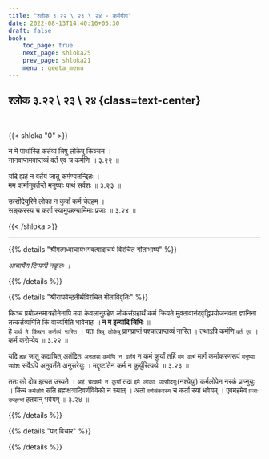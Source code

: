 ```yaml
---
title: "श्लोक ३.२२ \ २३ \ २४ - कर्मयोग"
date: 2022-08-13T14:40:16+05:30
draft: false
book:
    toc_page: true
    next_page: shloka25
    prev_page: shloka21
    menu : geeta_menu
---
```



## श्लोक ३.२२ \ २३ \ २४  {class=text-center}

<br/>

{{< shloka  "0"  >}}

न मे पार्थास्ति कर्तव्यं त्रिषु लोकेषु किञ्चन ।    
नानवाप्तमवाप्तव्यं वर्त एव च कर्मणि ॥ ३.२२ ॥  

यदि ह्यहं न वर्तेयं जातु कर्मण्यतन्द्रितः ।  
मम वर्त्मानुवर्तन्ते मनुष्याः पार्थ सर्वशः ॥ ३.२३ ॥  

उत्सीदेयुरिमे लोका न कुर्यां कर्म चेदहम् ।  
सङ्करस्य च कर्ता स्यामुपहन्यामिमाः प्रजाः ॥ ३.२४ ॥

{{< /shloka >}}

---

{{% details "श्रीमत्मध्वाचार्यभगवत्पादाचर्य विरचित  गीताभाष्य" %}}

*आचार्येण टिप्पणी नकृतः ।*

{{% /details %}}



{{% details "श्रीराघवेन्द्रतीर्थविरचित गीताविवृतिः" %}}

किञ्च प्रयोजनमात्रहीनेनापि मया केवलानुग्रहेण 
लोकसंग्रहार्थं कर्म क्रियते मुक्तावानंदवृद्धिप्रयोजनवता 
ज्ञानिना तत्कर्तव्यमिति किं वाच्यमिति भावेनाह ॥ 
**न म इत्यादि त्रिभिः** ॥   
हे `पार्थ मे किंचन कर्तव्यं नास्ति` । यतः 
`त्रिषु लोकेषु`  प्रागप्राप्तं पश्चात्प्राप्तव्यं नास्ति । 
तथाऽपि कर्मणि `वर्त एव` । कर्म करोम्येव ॥ ३.२२ ॥    

यदि `ह्यहं` जातु कदाचित् अतंद्रितः `अनलसः` 
`कर्मणि न वर्तेयं` न कर्म कुर्यां तर्हि `मम वर्त्म` 
मार्गं कर्माकरणरूपं `मनुष्याः` `सर्वशः` सर्वेऽपि 
अनुवर्तंते अनुसरेयुः । मद्दृष्टांतेन कर्म न 
कुर्युरित्यर्थः ॥ ३.२३ ॥   

ततः को दोष इत्यत उच्यते । `अहं चेत्कर्म न कुर्यां` 
तदा `इमे लोकाः उत्सीदेयुः`(नश्येयुः) कर्मलोपेन 
नरकं प्राप्नुयुः । किंच `कर्मलोपे` सति 
ब्रह्मक्षत्रादिवर्णविवेको न स्यात्‌ । अतो `वर्णसंकरस्य` 
च कर्ता स्यां भवेयम्‌ । एवमहमेव `प्रजाः उपहन्यां` 
हतवान्‌ भवेयम्‌ ॥ ३.२४ ॥

{{% /details %}}


{{% details "पद विचार" %}}


{{% /details %}}
